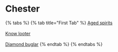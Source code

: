 # Chester

{% tabs %}
{% tab title="First Tab" %}
[Aged spirits](https://armless-detective-wiki.gitbook.io/wiki/clues/hallowen-clues-2025/agered-spirits)\
\
[Know looter](https://armless-detective-wiki.gitbook.io/wiki/clues/hallowen-clues-2025/know-looter)\
\
[Diamond buglar](https://armless-detective-wiki-1.gitbook.io/armless-detective-wiki/clues/hallowen-clues-2025/diamond-buglar)
{% endtab %}
{% endtabs %}
